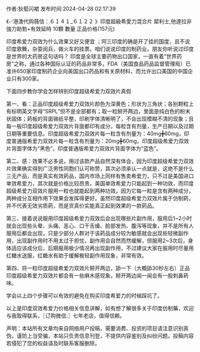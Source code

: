 <p>作者:狄萄闪裙 发布时间:2024-04-28 02:17:39</p>
<p>《✅港澳代购薇信：６１４１_６１２２ 》印度超級希愛力混合片 犀利士,他達拉非 強力助勃+有效延時 10顆 數量 正品价格(157元) </p>
									<p>印度希爱力双效为什么效果又好又便宜 ；阿三印度的确是开了挂的国度，且不说印度歌舞，杂耍阅兵，做火车的挂票。咱们说说印度的制药业。朋友你听说过印度是世界的大药房这句话吗？ 印度是全球主要药物出口国家，一直有着“世界药房”之称，通过各种国际认证的药品非常多。FDA（美国食品药品监督管理局）已准许650家印度制药企业向美国出口药品和有关原材料，而允许出口美国的中国企业只有300家。</p><p></p><p></p><p>下面四步教你学会怎样辨别印度超级希爱力双效片真假</p><p>第一、看：正品印度超级希爱力双效片颜色为深黄色；形状为三角状；各别颗粒上有标明英文字母“SRPL”但不是全部都有；取一粒掰开两边，里面是纯白色的粉末状固体；葯板的背面锡纸平整，印刷字体清晰明了，不会出现模糊不清的现象；且每一板印度超级希爱力双效片背面都印有成分，每粒含有剂量，生产日期以及过期日期等重要信息。印度超级希爱力双效片每一粒含有剂量为：40mg╋60mg，印度普通版希爱力双效片每一粒含有剂量为：20mg╋60mg，印度超级希爱力双效片背面字体为“黑色”，印度普通版希爱力双效片背面字体为“蓝色”。</p><p>第二、感：效果不必多说，用过该款产品自然深有体会，因为印度超级希爱力双效片效果确实得到广泛男性同胞们认可称赞，其次必须承认一点就是，这绝不是什么三无产品，而是真实有效葯品，国内市场上同样有售卖希爱力，只不过是美国进口单效希爱力，其次就是价格比较昂贵，美国单效希爱力只能起到一种功效，而印度超级希爱力双效片服用一粒也就能起到两种功效，因为它每一粒是含有两种成分，两种成分互相作用下效果会发挥得更好。虽然印度超级希爱力双效片属于仿制葯，并不代表无效劣质葯，而是货真价实能真正起到效果的一款葯品。</p><p>第三、接着说说服用印度超级希爱力双效后会出现哪些片副作用，服用后1~2小时就会出现些头晕、头痛、恶心、口干舌燥、脸部发热、腹泻等现象，并不是所有人服用后都会出现，只是少部分人群对于该葯品成分较为敏感就会出现些轻微副作用，出现副作用时不用太过于担忧，副作用会自然而然缓解，但服用2~3次后，身体适应该成分后，后期服用极少情况再出现副作用，不过建议大家在服用时尽量用红糖水送服，红糖水有助于缓解极轻副作用现象，非常有效。</p><p>第四、将一粒印度超级希爱力双效片掰开两边，舔一下（大概舔30秒左右）正品印度超级希爱力双效片都会有一些麻木感现象，掰开两边闻一闻会有一股刺鼻葯味。</p><p>学会以上四个步骤可以有效的避免在购买印度希爱力的时候踩坑了。</p><p>以上是印度双效希爱力价格相关信息讲解，如有想了解很多关于印度仿制藥，欢迎与我取得联系，〖订购微信:〗七年老店，值得信赖。</p>				声明：本站所有文章均来自网络用户投稿，需要消费、投资的项目请注意识别真伪，谨防上当受骗，本站只负责信息刊登，不提供内容鉴别及纠纷问题。投稿内容若侵犯了您的权益请及时联系客服删除。				
